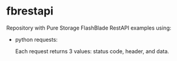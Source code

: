 # fbrestapi
Repository with Pure Storage FlashBlade RestAPI examples using:

- python requests:

  Each request returns 3 values: status code, header, and data.   

